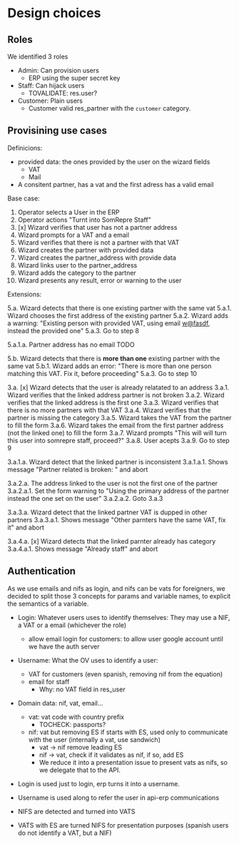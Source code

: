 # Design choices

## Roles

We identified 3 roles

- Admin: Can provision users
    - ERP using the super secret key
- Staff: Can hijack users
    - TOVALIDATE: res.user?
- Customer: Plain users
    - Customer valid res_partner with the `customer` category.

## Provisining use cases

Definicions:
- provided data: the ones provided by the user on the wizard fields
    - VAT
    - Mail
- A consitent partner, has a vat and the first adress has a valid email

Base case:

1. Operator selects a User in the ERP
2. Operator actions "Turnt into SomRepre Staff"
3. [x] Wizard verifies that user has not a partner address
4. Wizard prompts for a VAT and a email
5. Wizard verifies that there is not a partner with that VAT
6. Wizard creates the partner with provided data
7. Wizard creates the partner_address with provide data
8. Wizard links user to the partner_address
9. Wizard adds the category to the partner
10. Wizard presents any result, error or warning to the user

Extensions:

5.a. Wizard detects that there is one existing partner with the same vat
5.a.1. Wizard chooses the first address of the existing partner
5.a.2. Wizard adds a warning: "Existing person with provided VAT, using email <w@fasdf>, instead the provided one"
5.a.3. Go to step 8

5.a.1.a. Partner address has no email
TODO

5.b. Wizard detects that there is **more than one** existing partner with the same vat
5.b.1. Wizard adds an error: "There is more than one person matching this VAT. Fix it, before proceeding"
5.a.3. Go to step 10

3.a. [x] Wizard detects that the user is already relatated to an address
3.a.1. Wizard verifies that the linked address partner is not broken
3.a.2. Wizard verifies that the linked address is the first one
3.a.3. Wizard verifies that there is no more partners with that VAT
3.a.4. Wizard verifies that the partner is missing the category
3.a.5. Wizard takes the VAT from the partner to fill the form
3.a.6. Wizard takes the email from the first partner address (not the linked one) to fill the form
3.a.7. Wizard prompts "This will will turn this user into somrepre staff, proceed?"
3.a.8. User acepts
3.a.9. Go to step 9

3.a.1.a. Wizard detect that the linked partner is inconsistent
3.a.1.a.1. Shows message "Partner related is broken: <reason>" and abort

3.a.2.a. The address linked to the user is not the first one of the partner
3.a.2.a.1. Set the form warning to "Using the primary address of the partner instead the one set on the user"
3.a.2.a.2. Goto 3.a.3

3.a.3.a. Wizard detect that the linked partner VAT is dupped in other partners
3.a.3.a.1. Shows message "Other parnters have the same VAT, fix it" and abort

3.a.4.a. [x] Wizard detects that the linked parnter already has category
3.a.4.a.1. Shows message "Already staff" and abort

## Authentication

As we use emails and nifs as login, and nifs can be vats for foreigners,
we decided to split those 3 concepts for params and variable names,
to explicit the semantics of a variable.

- Login: Whatever users uses to identify themselves: They may use a NIF, a VAT or a email (whichever the role)
    - allow email login for customers: to allow user google account until we have the auth server
- Username: What the OV uses to identify a user:
    - VAT for customers (even spanish, removing nif from the equation)
    - email for staff
        - Why: no VAT field in res_user
- Domain data: nif, vat, email...
    - vat: vat code with country prefix
        - TOCHECK: passports?
    - nif: vat but removing ES if starts with ES, used only to communicate with the user (internally a vat, use sandwich)
        - vat -> nif remove leading ES
        - nif -> vat, check if it validates as nif, if so, add ES
        - We reduce it into a presentation issue to present vats as nifs, so we delegate that to the API.

- Login is used just to login, erp turns it into a username.
- Username is used along to refer the user in api-erp communications
- NIFS are detected and turned into VATS
- VATS with ES are turned NIFS for presentation purposes (spanish users do not identify a VAT, but a NIF)
